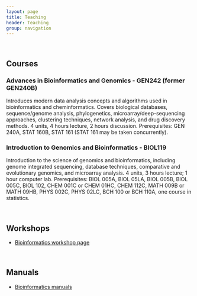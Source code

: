 ```yaml
---
layout: page
title: Teaching
header: Teaching
group: navigation
---
```

<br/>

## Courses

### Advances in Bioinformatics and Genomics - GEN242 (former GEN240B)

Introduces modern data analysis concepts and algorithms used in bioinformatics
and cheminformatics. Covers biological databases, sequence/genome analysis,
phylogenetics, microarray/deep-sequencing approaches, clustering techniques,
network analysis, and drug discovery methods. 4 units, 4 hours lecture, 2 hours
discussion. Prerequisites: GEN 240A, STAT 160B, STAT 161 (STAT 161 may be taken
concurrently).  

### Introduction to Genomics and Bioinformatics - BIOL119

Introduction to the science of genomics and bioinformatics, including genome integrated sequencing, database techniques, comparative and evolutionary genomics, and microarray analysis. 4 units, 3 hours lecture; 1 hour computer lab. Prerequisites: BIOL 005A, BIOL 05LA, BIOL 005B, BIOL 005C, BIOL 102, CHEM 001C or CHEM 01HC, CHEM 112C, MATH 009B or MATH 09HB, PHYS 002C, PHYS 02LC, BCH 100 or BCH 110A, one course in statistics.

<br/>

## Workshops

* [Bioinformatics workshop page](http://manuals.bioinformatics.ucr.edu/workshops)

<br/>

## Manuals

* [Bioinformatics manuals](http://manuals.bioinformatics.ucr.edu/)


